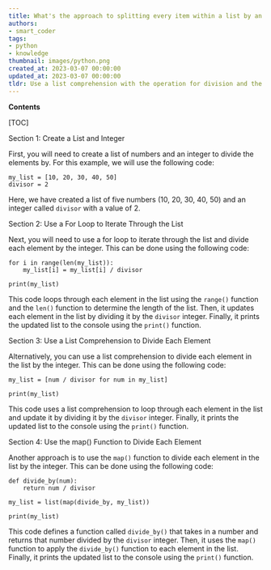 ```yaml
---
title: What's the approach to splitting every item within a list by an integer?
authors:
- smart_coder
tags:
- python
- knowledge
thumbnail: images/python.png
created_at: 2023-03-07 00:00:00
updated_at: 2023-03-07 00:00:00
tldr: Use a list comprehension with the operation for division and the int as the divisor.
---
```


**Contents**

[TOC]

Section 1: Create a List and Integer

First, you will need to create a list of numbers and an integer to divide the elements by. For this example, we will use the following code:

```
my_list = [10, 20, 30, 40, 50]
divisor = 2
```

Here, we have created a list of five numbers (10, 20, 30, 40, 50) and an integer called `divisor` with a value of 2. 

Section 2: Use a For Loop to Iterate Through the List

Next, you will need to use a for loop to iterate through the list and divide each element by the integer. This can be done using the following code:

```
for i in range(len(my_list)):
    my_list[i] = my_list[i] / divisor

print(my_list)
```

This code loops through each element in the list using the `range()` function and the `len()` function to determine the length of the list. Then, it updates each element in the list by dividing it by the `divisor` integer. Finally, it prints the updated list to the console using the `print()` function.

Section 3: Use a List Comprehension to Divide Each Element

Alternatively, you can use a list comprehension to divide each element in the list by the integer. This can be done using the following code:

```
my_list = [num / divisor for num in my_list]

print(my_list)
```

This code uses a list comprehension to loop through each element in the list and update it by dividing it by the `divisor` integer. Finally, it prints the updated list to the console using the `print()` function.

Section 4: Use the map() Function to Divide Each Element

Another approach is to use the `map()` function to divide each element in the list by the integer. This can be done using the following code:

```
def divide_by(num):
    return num / divisor

my_list = list(map(divide_by, my_list))

print(my_list)
```

This code defines a function called `divide_by()` that takes in a number and returns that number divided by the `divisor` integer. Then, it uses the `map()` function to apply the `divide_by()` function to each element in the list. Finally, it prints the updated list to the console using the `print()` function.
